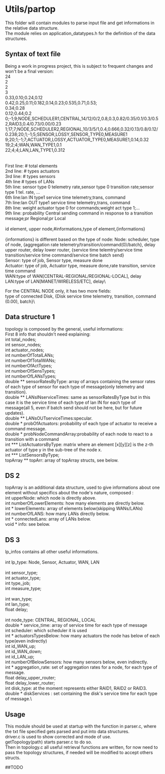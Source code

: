 # Utils/partop
This folder will contain modules to parse input file and get informations in the relative data structure.\
The module relies on application_datatypes.h for the definition of the data structures.
## Syntax of text file
Being a work in progress project, this is subject to frequent changes and won't be a final version:\
24\
2\
2\
3\
0.33,0.10;0.24,0.12\
0.42,0.25,0.11;0.182,0.14,0.23;0.535,0.71,0.53;\
0.34;0.28\
0.12;0.44;0.2\
0;-1;9;NODE,SCHEDULER1,CENTRAL,14/12/0/2,0.8,0.3,0.82/0.35/0.1/0.3/0.52,RAID3,0.4/0.73/0.00/0.23\
1;17;7;NODE,SCHEDULER2,REGIONAL,10/3/5/1,0.4,0.666,0.32/0.13/0.8/0.12/0.238;20;1;-1;5;SENSOR,LOSSY,SENSOR_TYPE0,MEASURE1\
9;20;1;-1;7;ACTUATOR,LOSSY,ACTUATOR_TYPE0,MEASURE1,0.14,0.32\
19;2;4;WAN,WAN_TYPE1,0.1\
22;4;4;LAN,LAN_TYPE1,0.312\
\
\
First line: # total elements\
2nd line: # types actuators\
3rd line: # types sensors\
4th line # types of LANs\
5th line: sensor type 0 telemetry rate,sensor type 0 transition rate;sensor type 1 tel. rate, ...\
6th line:lan IN type1 service time telemetry,trans, command\
7th line:lan OUT type1 service time telemetry,trans, command\
8th line: weight actuator type 0 for commands;weight act type 1;...\
9th line: probability Central sending command in response to a transition message;pr Regional;pr Local\
\
id element, upper node,#informations,type of element,{informations}\
\
{informations} is different based on the type of node:
Node: scheduler, type of node, {aggregation rate telemetry/transition/command(0)/batch}, delay upper router, delay lower router,  {service time telemtry/service time transition/service time command/service time batch send}\
Sensor: type of job, Sensor type, measure done\
Actuator: type of job, Actuator type, measure done,rate transition, service time command\
WAN:type of WAN[CENTRAL-REGIONAL/REGIONAL-LOCAL], delay\
LAN:type of LAN[MANET/WIRELESS/ETC], delay\

For the CENTRAL NODE only, it has two more fields:\
type of connected Disk, {Disk service time telemetry, transition, command (0.00), batch}\

## Data structure 1
topology is composed by the general, useful informations:\
First 8 info that shouldn't need explaining:\
int total_nodes;\
int sensor_nodes;\
int actuator_nodes;\
int numberOfTotalLANs;\
int numberOfTotalWANs;\
int numberOfActTypes;\
int numberOfSensTypes;\
int numberOfLANsTypes;\
double ** sensorRatesByType: array of arrays containing the sensor rates of each type of sensor for each type of message(only telemetry and transition).\
double ** LANsINserviceTimes: same as sensorRatesByType but in this case it is the service time of each type of lan IN for each type of message(all 5, even if batch send should not be here, but for future updates).\
double ** LANsOUTserviceTimes:specular.\
double * probOfActuators: probability of each type of actuator to receive a command message.\
double * probNodeCommandArray:probability of each node to react to a transition with a command\
int *** ListActuatorsByType: matrix where an element [x][y][z] is the z-th actuator of type y in the sub-tree of the node x.\
int *** ListSensorsByType;\
topArray ** topArr: array of topArray structs, see below.

## DS 2
topArray is an additional data structure, used to give informations about one element without specifics about the node's nature, composed :\
int upperNode: which node is directly above.\
int numberOfLowerElements: how many elements are directly below.\
int * lowerElements: array of elements below(skipping WANs/LANs)\
int numberOfLANS: how many LANs directly below.\
int * connectedLans: array of LANs below.\
void * info: see below.

## DS 3
lp_infos contains all other useful informations.\
\
int lp_type: Node, Sensor, Actuator, WAN, LAN\
\
int sensor_type;\
int actuator_type;\
int type_job;\
int measure_type;\
\
int wan_type;\
int lan_type;\
float delay;\
\
int node_type: CENTRAL, REGIONAL, LOCAL\
double * service_time: array of service time for each type of message\
int scheduler: which scheduler it is used\
int * actuatorsTypesBelow: how many actuators the node has below of each type(even indirectly)\
int id_WAN_up;\
int id_WAN_down;\
int id_LAN_up;\
int numberOfBelowSensors: how many sensors below, even indirectly.\
int * aggregation_rate: set of aggregation rates for a node, for each type of message.\
float delay_upper_router;\
float delay_lower_router;\
int disk_type: at the moment represents either RAID1, RAID2 or RAID3.\
double * diskServices : set containing the disk's service time for each type of message.\


## Usage
This module should be used at startup with the function in parser.c, where the txt file specified gets parsed and put into data structures.\
driver.c is used to show corrected and mode of use.\
getTopology(path) starts parser.c to do so.\
Then in topology.c all useful retrieval functions are written, for now need to pass the topology structures, if needed will be modified to accept others structs.


##TODO
